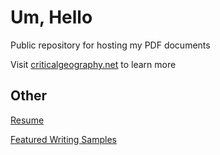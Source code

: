 # Um, Hello

Public repository for hosting my PDF documents  

Visit <a href="https://www.criticalgeography.net">criticalgeography.net</a> to learn more  

## Other

<a href="https://nvs5309.github.io/pdfs/Resume_nvs5309.pdf">Resume</a>  

<a href="https://nvs5309.github.io/pdfs/hub/writing-grants.md">Featured Writing Samples</a>
